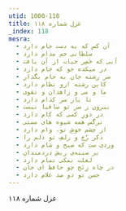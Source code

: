 ```yaml
---
utid: 1000-118
title: غزل شماره ۱۱۸
_index: 118
mesra:
  - آن کس که به دست جام دارد
  - سلطانی جم مدام دارد
  - آبی که خَضِر حیات از آن یافت
  - در میکده جو که جام دارد
  - سر رشته جان به جام بگذار
  - کاین رشته ازو نظام دارد
  - ما و می و زاهدان و تقوی
  - تا یار سر کدام دارد
  - بیرون ز سر تو ساقیا نیست
  - در دورِ کسی که کام دارد
  - نرگس همه شیوه های مستی
  - از چشم خوشِ تو، وام دارد
  - ذکر رُخ و زلفِ تو دلم را
  - وردی ست که صبح و شام دارد
  - بر سینه‌ی ریش دردمندان
  - لعلت نمکی تمام دارد
  - در چاه زِنَخ چو حافظ ای جان
  - حسن تو دو صد غلام دارد
---
```

غزل شماره ۱۱۸
